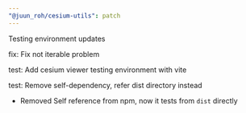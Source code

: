```yaml
---
"@juun_roh/cesium-utils": patch
---
```


Testing environment updates

fix: Fix not iterable problem

test: Add cesium viewer testing environment with vite

test: Remove self-dependency, refer dist directory instead

* Removed Self reference from npm, now it tests from `dist` directly
